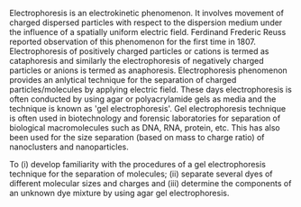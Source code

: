 

Electrophoresis is an electrokinetic phenomenon. It involves movement of charged dispersed particles with respect to the dispersion medium under the influence of a spatially uniform electric field. Ferdinand Frederic Reuss reported observation of this phenomenon for the first time in 1807. Electrophoresis of positively charged particles or cations is termed as cataphoresis and similarly the electrophoresis of negatively charged particles or anions is termed as anaphoresis. Electrophoresis phenomenon provides an anlytical technique for the separation of charged particles/molecules by applying electric field. These days electrophoresis is often conducted by using agar or polyacrylamide gels as media and the technique is known as 'gel electrophoresis'. Gel electrophoresis technique is often used in biotechnology and forensic laboratories for separation of biological macromolecules such as DNA, RNA, protein, etc. This has also been used for the size separation (based on mass to charge ratio) of nanoclusters and nanoparticles.



To (i) develop familiarity with the procedures of a gel electrophoresis technique for the separation of molecules; (ii) separate several dyes of different molecular sizes and charges and (iii) determine the components of an unknown dye mixture by using agar gel electrophoresis.


